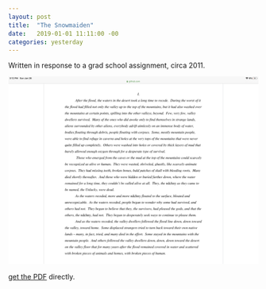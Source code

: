 ```yaml
---
layout: post
title:  "The Snowmaiden"
date:   2019-01-01 11:11:00 -00
categories: yesterday
---
```


Written in response to a grad school assignment, circa 2011. <!--more-->

![My helpful screenshot](/assets/52D33860-2AD2-4DBB-AC5C-DCF88EA03D3F.png)

[get the PDF](/assets/The_Snowmaiden[1].pdf) directly.



